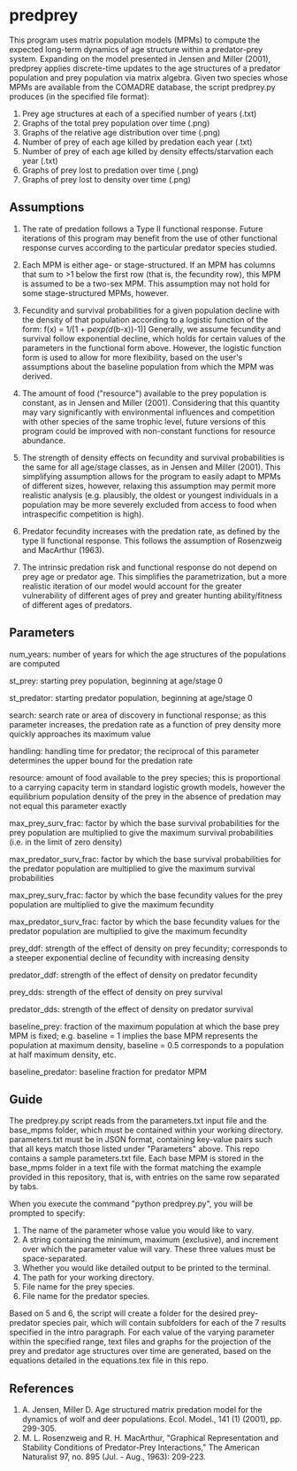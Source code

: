 # predprey

This program uses matrix population models (MPMs) to compute the expected long-term dynamics of age structure within a predator-prey system. Expanding on the model presented in Jensen and Miller (2001), predprey applies discrete-time updates to the age structures of a predator population and prey population via matrix algebra. Given two species whose MPMs are available from the COMADRE database, the script predprey.py produces (in the specified file format):

1) Prey age structures at each of a specified number of years (.txt)
2) Graphs of the total prey population over time (.png)
3) Graphs of the relative age distribution over time (.png)
4) Number of prey of each age killed by predation each year (.txt)
5) Number of prey of each age killed by density effects/starvation each year (.txt)
6) Graphs of prey lost to predation over time (.png)
7) Graphs of prey lost to density over time (.png)

## Assumptions

1) The rate of predation follows a Type II functional response. Future iterations of this program may benefit from the use of other functional response curves according to the particular predator species studied.

2) Each MPM is either age- or stage-structured. If an MPM has columns that sum to >1 below the first row (that is, the fecundity row), this MPM is assumed to be a two-sex MPM. This assumption may not hold for some stage-structured MPMs, however.

3) Fecundity and survival probabilities for a given population decline with the density of that population according to a logistic function of the form:
f(x) = 1/[1 + p*exp(d*(b-x))-1)]
Generally, we assume fecundity and survival follow exponential decline, which holds for certain values of the parameters in the functional form above. However, the logistic function form is used to allow for more flexibility, based on the user's assumptions about the baseline population from which the MPM was derived.

4) The amount of food ("resource") available to the prey population is constant, as in Jensen and Miller (2001). Considering that this quantity may vary significantly with environmental influences and competition with other species of the same trophic level, future versions of this program could be improved with non-constant functions for resource abundance.

5) The strength of density effects on fecundity and survival probabilities is the same for all age/stage classes, as in Jensen and Miller (2001). This simplifying assumption allows for the program to easily adapt to MPMs of different sizes, however, relaxing this assumption may permit more realistic analysis (e.g. plausibly, the oldest or youngest individuals in a population may be more severely excluded from access to food when intraspecific competition is high).

6) Predator fecundity increases with the predation rate, as defined by the type II functional response. This follows the assumption of Rosenzweig and MacArthur (1963).

7) The intrinsic predation risk and functional response do not depend on prey age or predator age. This simplifies the parametrization,
but a more realistic iteration of our model would account for the greater vulnerability of different ages of prey and greater hunting
ability/fitness of different ages of predators.

## Parameters

num_years:  number of years for which the age structures of the populations are computed

st_prey:  starting prey population, beginning at age/stage 0

st_predator:  starting predator population, beginning at age/stage 0

search:  search rate or area of discovery in functional response; as this parameter increases, the predation rate as a function of prey density more quickly approaches its maximum value

handling:  handling time for predator; the reciprocal of this parameter determines the upper bound for the predation rate

resource:  amount of food available to the prey species; this is proportional to a carrying capacity term in standard logistic growth models, however the equilibrium population density of the prey in the absence of predation may not equal this parameter exactly

max_prey_surv_frac:  factor by which the base survival probabilities for the prey population are multiplied to give the maximum survival probabilities (i.e. in the limit of zero density)

max_predator_surv_frac:  factor by which the base survival probabilities for the predator population are multiplied to give the maximum survival probabilities

max_prey_surv_frac:  factor by which the base fecundity values for the prey population are multiplied to give the maximum fecundity

max_predator_surv_frac:  factor by which the base fecundity values for the predator population are multiplied to give the maximum fecundity

prey_ddf:  strength of the effect of density on prey fecundity; corresponds to a steeper exponential decline of fecundity with increasing density

predator_ddf:  strength of the effect of density on predator fecundity

prey_dds:  strength of the effect of density on prey survival

predator_dds:  strength of the effect of density on predator survival

baseline_prey:  fraction of the maximum population at which the base prey MPM is fixed; e.g. baseline = 1 implies the base MPM represents the population at maximum density, baseline = 0.5 corresponds to a population at half maximum density, etc.

baseline_predator:  baseline fraction for predator MPM

## Guide

The predprey.py script reads from the parameters.txt input file and the base_mpms folder, which must be contained within your working directory. parameters.txt must be in JSON format, containing key-value pairs such that all keys match those listed under "Parameters" above. This repo contains a sample parameters.txt file. Each base MPM is stored in the base_mpms folder in a text file with the format matching the example provided in this repository, that is, with entries on the same row separated by tabs.

When you execute the command "python predprey.py", you will be prompted to specify:

1) The name of the parameter whose value you would like to vary.
2) A string containing the minimum, maximum (exclusive), and increment over which the parameter value will vary. These three values must
be space-separated.
3) Whether you would like detailed output to be printed to the terminal.
4) The path for your working directory.
5) File name for the prey species.
6) File name for the predator species.

Based on 5 and 6, the script will create a folder for the desired prey-predator species pair, which will contain subfolders for each of the 7 results specified in the intro paragraph. For each value of the varying parameter within the specified range, text files and graphs for the projection of the prey and predator age structures over time are generated, based on the equations detailed in the equations.tex file in this repo.

## References

1) A. Jensen, Miller D. Age structured matrix predation model for the dynamics of wolf and deer populations. Ecol. Model., 141 (1) (2001), pp. 299-305.
2) M. L. Rosenzweig and R. H. MacArthur, "Graphical Representation and Stability Conditions of Predator-Prey Interactions," The American Naturalist 97, no. 895 (Jul. - Aug., 1963): 209-223.

